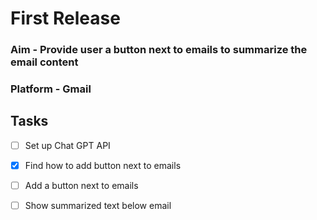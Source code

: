 # First Release

### Aim - Provide user a button next to emails to summarize the email content

### Platform - Gmail

## Tasks

- [ ] Set up Chat GPT API

- [x] Find how to add button next to emails

- [ ] Add a button next to emails

- [ ] Show summarized text below email
